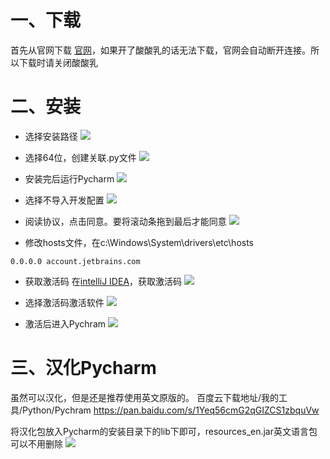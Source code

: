 # 一、下载
首先从官网下载 [官网](https://note.youdao.com/)，如果开了酸酸乳的话无法下载，官网会自动断开连接。所以下载时请关闭酸酸乳
# 二、安装
- 选择安装路径
![](http://shuaiguoxia-img.oss-cn-beijing.aliyuncs.com/18-4-29/13994748.jpg?x-oss-process=style/markdown-img)

- 选择64位，创建关联.py文件
![](http://shuaiguoxia-img.oss-cn-beijing.aliyuncs.com/18-4-29/51476414.jpg?x-oss-process=style/markdown-img)

- 安装完后运行Pycharm
![](http://shuaiguoxia-img.oss-cn-beijing.aliyuncs.com/18-4-29/71490076.jpg?x-oss-process=style/markdown-img)
- 选择不导入开发配置
![](http://shuaiguoxia-img.oss-cn-beijing.aliyuncs.com/18-4-29/39523568.jpg?x-oss-process=style/markdown-img)
- 阅读协议，点击同意。要将滚动条拖到最后才能同意
![](http://shuaiguoxia-img.oss-cn-beijing.aliyuncs.com/18-4-29/57041784.jpg?x-oss-process=style/markdown-img)
- 修改hosts文件，在c:\Windows\System\drivers\etc\hosts
```
0.0.0.0 account.jetbrains.com
```
- 获取激活码
在[intelliJ IDEA](https://note.youdao.com/)，获取激活码
![](http://shuaiguoxia-img.oss-cn-beijing.aliyuncs.com/18-4-29/91850540.jpg?x-oss-process=style/markdown-img)
- 选择激活码激活软件
![](http://shuaiguoxia-img.oss-cn-beijing.aliyuncs.com/18-4-29/78155779.jpg?x-oss-process=style/markdown-img)

- 激活后进入Pychram
![](http://shuaiguoxia-img.oss-cn-beijing.aliyuncs.com/18-4-29/17310695.jpg?x-oss-process=style/markdown-img)
# 三、汉化Pycharm
虽然可以汉化，但是还是推荐使用英文原版的。
百度云下载地址/我的工具/Python/Pychram
https://pan.baidu.com/s/1Yeq56cmG2qGIZCS1zbquVw

将汉化包放入Pycharm的安装目录下的lib下即可，resources_en.jar英文语言包可以不用删除
![](http://shuaiguoxia-img.oss-cn-beijing.aliyuncs.com/18-4-29/22189241.jpg?x-oss-process=style/markdown-img)